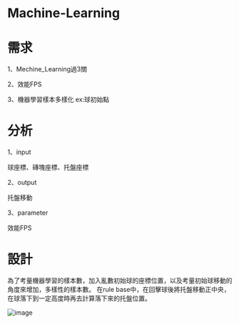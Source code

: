 # Machine-Learning
  # 需求
  1、Mechine_Learning過3關
  
  2、效能FPS
  
  3、機器學習樣本多樣化 ex:球初始點
  # 分析
  1、input 
  
   球座標、磚塊座標、托盤座標
     
  2、output 
  
   托盤移動
     
  3、parameter 
  
   效能FPS
   
 # 設計
  為了考量機器學習的樣本數，加入亂數初始球的座標位置，以及考量初始球移動的角度來增加，多樣性的樣本數。
  在rule base中，在回擊球後將托盤移動正中央，在球落下到一定高度時再去計算落下來的托盤位置。

 ![image](https://github.com/TsaiHaoWei/Machine-Learning/tree/master/Hw3/Hw3_FMS.gif) 
